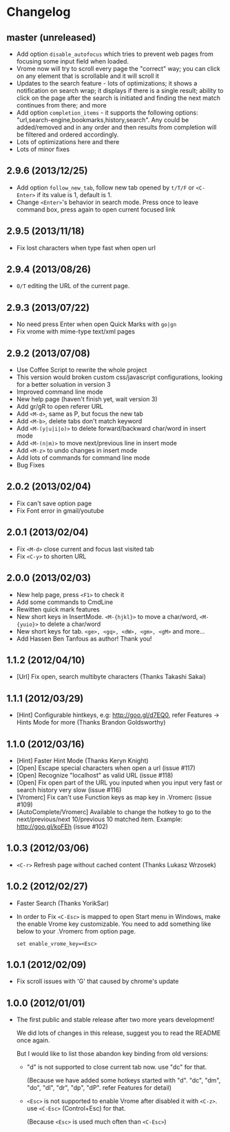 # Changelog

## master (unreleased)

* Add option `disable_autofocus` which tries to prevent web pages from focusing some input field when loaded.
* Vrome now will try to scroll every page the "correct" way; you can click on any element that is scrollable and it will scroll it
* Updates to the search feature - lots of optimizations; it shows a notification on search wrap; it displays if there is a single result; ability to click on the page after the search is initiated and finding the next match continues from there; and more
* Add option `completion_items` - it supports the following options: "url,search-engine,bookmarks,history,search". Any could be added/removed and in any order and then results from completion will be filtered and ordered accordingly.
* Lots of optimizations here and there
* Lots of minor fixes

## 2.9.6 (2013/12/25)

* Add option `follow_new_tab`, follow new tab opened by `t/T/F` or `<C-Enter>` if its value is 1, default is 1.
* Change `<Enter>`'s behavior in search mode. Press once to leave command box, press again to open current focused link

## 2.9.5 (2013/11/18)

* Fix lost characters when type fast when open url

## 2.9.4 (2013/08/26)

* `O/T` editing the URL of the current page.

## 2.9.3 (2013/07/22)

* No need press Enter when open Quick Marks with `go|gn`
* Fix vrome with mime-type text/xml pages

## 2.9.2 (2013/07/08)

* Use Coffee Script to rewrite the whole project
* This version would broken custom css/javascript configurations, looking for a better soluation in version 3
* Improved command line mode
* New help page (haven't finish yet, wait version 3)
* Add gr/gR to open referer URL
* Add `<M-d>`, same as P, but focus the new tab
* Add `<M-b>`, delete tabs don't match keyword
* Add `<M-(y|u|i|o)>` to delete forward/backward char/word in insert mode
* Add `<M-(n|m)>` to move next/previous line in insert mode
* Add `<M-z>` to undo changes in insert mode
* Add lots of commands for command line mode
* Bug Fixes

## 2.0.2 (2013/02/04)

* Fix can't save option page
* Fix Font error in gmail/youtube

## 2.0.1 (2013/02/04)

* Fix `<M-d>` close current and focus last visited tab
* Fix `<C-y>` to shorten URL

## 2.0.0 (2013/02/03)

* New help page, press `<F1>` to check it
* Add some commands to CmdLine
* Rewitten quick mark features
* New short keys in InsertMode. `<M-{hjkl}>` to move a char/word, `<M-{yuio}>` to delete a char/word
* New short keys for tab. `<ge>, <gq>, <dW>, <gm>, <gM>` and more...
* Add Hassen Ben Tanfous as author! Thank you!

## 1.1.2 (2012/04/10)

* [Url] Fix open, search multibyte characters (Thanks Takashi Sakai)

## 1.1.1 (2012/03/29)

* [Hint] Configurable hintkeys, e.g: http://goo.gl/d7EQ0, refer Features -\> Hints Mode for more (Thanks Brandon Goldsworthy)

## 1.1.0 (2012/03/16)

* [Hint] Faster Hint Mode (Thanks Keryn Knight)
* [Open] Escape special characters when open a url (issue #117)
* [Open] Recognize "localhost" as valid URL (issue #118)
* [Open] Fix open part of the URL you inputed when you input very fast or search history very slow (issue #116)
* [Vromerc] Fix can't use Function keys as map key in .Vromerc (issue #109)
* [AutoComplete/Vromerc] Available to change the hotkey to go to the next/previous/next 10/previous 10 matched item. Example: http://goo.gl/koFEh (issue #102)

## 1.0.3 (2012/03/06)

* `<C-r>` Refresh page without cached content (Thanks Lukasz Wrzosek)

## 1.0.2 (2012/02/27)

* Faster Search (Thanks YorikSar)
* In order to Fix `<C-Esc>` is mapped to open Start menu in Windows, make the enable Vrome key customizable.
  You need to add something like below to your .Vromerc from option page.

   `set enable_vrome_key=<Esc>`

## 1.0.1 (2012/02/09)

* Fix scroll issues with 'G' that caused by chrome's update

## 1.0.0 (2012/01/01)

* The first public and stable release after two more years development!

  We did lots of changes in this release, suggest you to read the README once again.

  But I would like to list those abandon key binding from old versions:
  *  "d" is not supported to close current tab now. use "dc" for that.

     (Because we have added some hotkeys started with "d".  "dc", "dm", "do", "dl", "dr", "dp", "dP". refer Features for detail)
  *  `<Esc>` is not supported to enable Vrome after disabled it with `<C-z>`. use `<C-Esc>` (Control+Esc) for that.

     (Because `<Esc>` is used much often than `<C-Esc>`)
